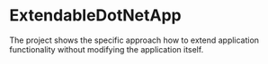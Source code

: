 # ExtendableDotNetApp
The project shows the specific approach how to extend application functionality without modifying the application itself. 


